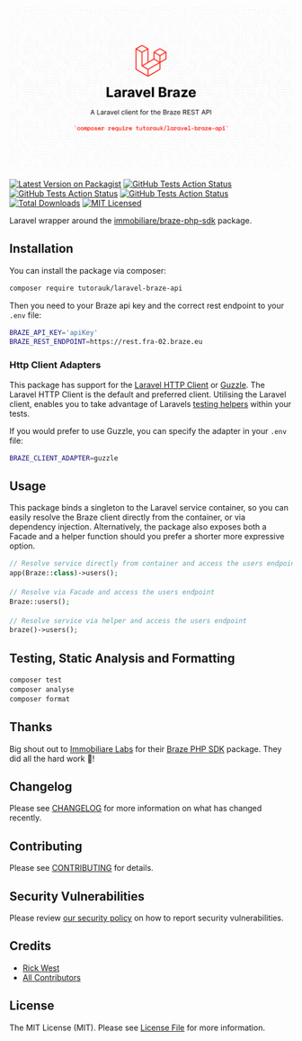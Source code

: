 <img src="./art/social-image.png"  alt="Laravel Braze"/>

[![Latest Version on Packagist](https://img.shields.io/packagist/v/tutorauk/laravel-braze-api.svg?style=flat-square)](https://packagist.org/packages/tutorauk/laravel-braze-api)
[![GitHub Tests Action Status](https://img.shields.io/github/actions/workflow/status/tutorauk/laravel-braze-api/run-tests.yml?branch=main&label=tests)](https://github.com/tutorauk/laravel-braze-api/actions/workflows/run-tests.yml)
[![GitHub Tests Action Status](https://img.shields.io/github/actions/workflow/status/tutorauk/laravel-braze-api/fix-php-code-style-issues.yml?branch=main&label=code%20style)](https://github.com/tutorauk/laravel-braze-api/actions/workflows/fix-php-code-style-issues.yml)
[![GitHub Tests Action Status](https://img.shields.io/github/actions/workflow/status/tutorauk/laravel-braze-api/phpstan.yml?branch=main&label=static%20analysis)](https://github.com/tutorauk/laravel-braze-api/actions/workflows/php-cs-fixer.yml)
[![Total Downloads](https://img.shields.io/packagist/dt/tutorauk/laravel-braze-api.svg?style=flat-square)](https://packagist.org/packages/tutorauk/laravel-braze-api)
[![MIT Licensed](https://img.shields.io/badge/license-MIT-brightgreen.svg?style=flat-square)](LICENSE.md)

Laravel wrapper around the [immobiliare/braze-php-sdk](https://github.com/immobiliare/braze-php-sdk) package.

## Installation

You can install the package via composer:

```bash
composer require tutorauk/laravel-braze-api
```

Then you need to your Braze api key and the correct rest endpoint to your `.env` file:

```bash
BRAZE_API_KEY='apiKey'
BRAZE_REST_ENDPOINT=https://rest.fra-02.braze.eu
```

### Http Client Adapters

This package has support for the [Laravel HTTP Client](https://laravel.com/docs/http-client) or [Guzzle](https://docs.guzzlephp.org/en/stable/). 
The Laravel HTTP Client is the default and preferred client. Utilising the Laravel client, enables you to take advantage of Laravels [testing helpers](https://laravel.com/docs/http-client#testing) within your tests.

If you would prefer to use Guzzle, you can specify the adapter in your `.env` file:

```bash
BRAZE_CLIENT_ADAPTER=guzzle
```

## Usage

This package binds a singleton to the Laravel service container, so you can easily resolve the Braze client directly from the container, or via dependency injection. Alternatively, the package also exposes both a Facade and a helper function should you prefer a shorter more expressive option.

```php
// Resolve service directly from container and access the users endpoint
app(Braze::class)->users();

// Resolve via Facade and access the users endpoint
Braze::users(); 

// Resolve service via helper and access the users endpoint
braze()->users();
```

## Testing, Static Analysis and Formatting

```bash
composer test
composer analyse
composer format
```

## Thanks
Big shout out to [Immobiliare Labs](https://github.com/immobiliare) for their [Braze PHP SDK](https://github.com/immobiliare/braze-php-sdk) package. They did all the hard work 👏! 

## Changelog

Please see [CHANGELOG](CHANGELOG.md) for more information on what has changed recently.

## Contributing

Please see [CONTRIBUTING](CONTRIBUTING.md) for details.

## Security Vulnerabilities

Please review [our security policy](../../security/policy) on how to report security vulnerabilities.

## Credits

- [Rick West](https://github.com/rickwest)
- [All Contributors](../../contributors)

## License

The MIT License (MIT). Please see [License File](LICENSE.md) for more information.
